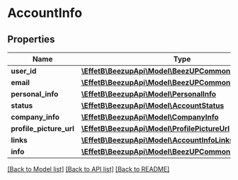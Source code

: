 # AccountInfo

## Properties
Name | Type | Description | Notes
------------ | ------------- | ------------- | -------------
**user_id** | [**\EffetB\BeezupApi\Model\BeezUPCommonUserId**](BeezUPCommonUserId.md) |  | 
**email** | [**\EffetB\BeezupApi\Model\BeezUPCommonEmail**](BeezUPCommonEmail.md) |  | 
**personal_info** | [**\EffetB\BeezupApi\Model\PersonalInfo**](PersonalInfo.md) |  | [optional] 
**status** | [**\EffetB\BeezupApi\Model\AccountStatus**](AccountStatus.md) |  | 
**company_info** | [**\EffetB\BeezupApi\Model\CompanyInfo**](CompanyInfo.md) |  | [optional] 
**profile_picture_url** | [**\EffetB\BeezupApi\Model\ProfilePictureUrl**](ProfilePictureUrl.md) |  | [optional] 
**links** | [**\EffetB\BeezupApi\Model\AccountInfoLinks**](AccountInfoLinks.md) |  | 
**info** | [**\EffetB\BeezupApi\Model\BeezUPCommonInfoSummaries**](BeezUPCommonInfoSummaries.md) |  | [optional] 

[[Back to Model list]](../README.md#documentation-for-models) [[Back to API list]](../README.md#documentation-for-api-endpoints) [[Back to README]](../README.md)


